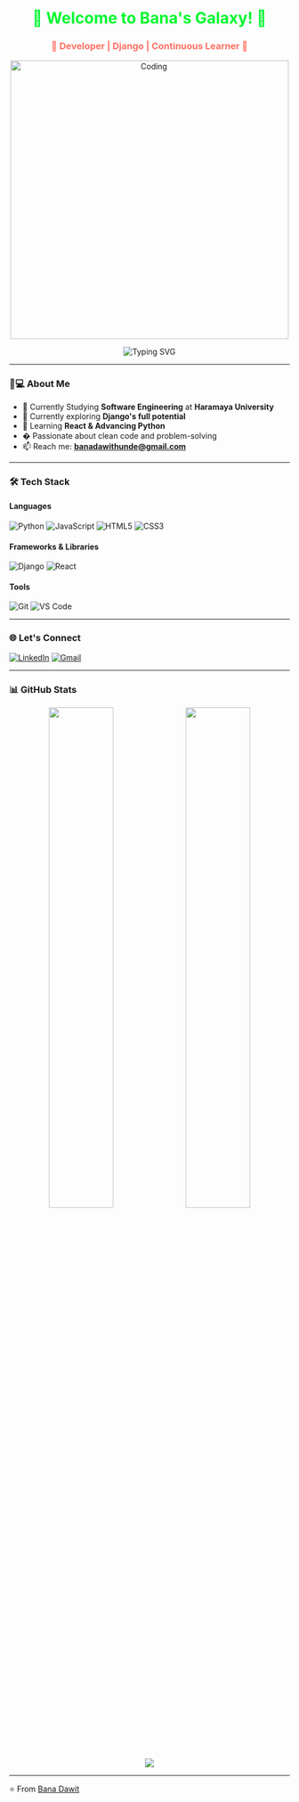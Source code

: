<h1 align="center" style="color:#00F72F;">🚀 Welcome to Bana's Galaxy! 🚀</h1>
<h3 align="center" style="color:#FF6F61;">🌌 Developer | Django | Continuous Learner 🌌</h3>

<p align="center">
  <img align="center" alt="Coding" width="500" src="https://encrypted-tbn0.gstatic.com/images?q=tbn:ANd9GcTjkLrZaX7aAADl3PxjCoT9FMvKYVLVIybg7w&s">
</p>

<p align="center">
  <img src="https://readme-typing-svg.demolab.com?font=Fira+Code&pause=1000&color=00F72F&center=true&vCenter=true&width=500&lines=Code+with+purpose%2C+create+with+passion;Turning+ideas+into+digital+reality;Learning+never+exhausts+the+mind" alt="Typing SVG" />
</p>


---

### 🧑💻 About Me
- 🔭 Currently Studying **Software Engineering** at **Haramaya University**
- 🔭 Currently exploring **Django's full potential**
- 🌱 Learning **React & Advancing Python**
- � Passionate about clean code and problem-solving
- 📫 Reach me: **banadawithunde@gmail.com**

---

### 🛠️ Tech Stack

#### Languages
![Python](https://img.shields.io/badge/python-3670A0?style=for-the-badge&logo=python&logoColor=ffdd54)
![JavaScript](https://img.shields.io/badge/javascript-%23323330.svg?style=for-the-badge&logo=javascript&logoColor=%23F7DF1E)
![HTML5](https://img.shields.io/badge/html5-%23E34F26.svg?style=for-the-badge&logo=html5&logoColor=white)
![CSS3](https://img.shields.io/badge/css3-%231572B6.svg?style=for-the-badge&logo=css3&logoColor=white)

#### Frameworks & Libraries
![Django](https://img.shields.io/badge/django-%23092E20.svg?style=for-the-badge&logo=django&logoColor=white)
![React](https://img.shields.io/badge/react-%2320232a.svg?style=for-the-badge&logo=react&logoColor=%2361DAFB)

#### Tools
![Git](https://img.shields.io/badge/git-%23F05033.svg?style=for-the-badge&logo=git&logoColor=white)
![VS Code](https://img.shields.io/badge/VS_Code-0078D4?style=for-the-badge&logo=visual%20studio%20code&logoColor=white)

---

### 🌐 Let's Connect
[![LinkedIn](https://img.shields.io/badge/LinkedIn-0077B5?style=for-the-badge&logo=linkedin&logoColor=white)](https://linkedin.com/in/banadawit)
[![Gmail](https://img.shields.io/badge/Gmail-D14836?style=for-the-badge&logo=gmail&logoColor=white)](mailto:banadawithunde@gmail.com)

---

### 📊 GitHub Stats

<p align="center">
  <img width="48%" src="https://github-readme-stats.vercel.app/api?username=banadawit&show_icons=true&theme=dark" />
  <img width="48%" src="https://github-readme-streak-stats.herokuapp.com/?user=banadawit&theme=dark" />
</p>

<p align="center">
  <img src="https://github-readme-stats.vercel.app/api/top-langs/?username=banadawit&layout=compact&theme=dark" />
</p>

---

⭐ From [Bana Dawit](https://github.com/banadawit)
